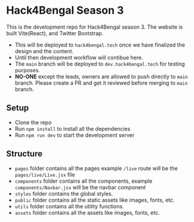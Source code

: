 # Hack4Bengal Season 3

This is the development repo for Hack4Bengal season 3. The website is built Vite(React), and Twitter Bootstrap.

 - This will be deployed to `hack4bengal.tech` once we have finalized the design and the content.
 - Until then development workflow will contibue here.
 - The `main` branch will be deployed to `dev.hack4bengal.tech` for testing purposes.
 - **NO-ONE** except the leads, owners are allowed to push directly to `main` branch. Please create a PR and get it reviewed before merging to `main` branch.


## Setup

- Clone the repo
- Run `npm install` to install all the dependencies
- Run `npm run dev` to start the development server

## Structure

- `pages` folder contains all the pages example `/live` route will be the `pages/live/Live.jsx` file
- `components` folder contains all the components, example `components/Navbar.jsx` will be the navbar component
- `styles` folder contains the global styles.
- `public` folder contains all the static assets like images, fonts, etc.
- `utils` folder contains all the utility functions.
- `assets` folder contains all the assets like images, fonts, etc.
